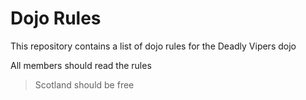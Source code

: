 Dojo Rules
==========

This repository contains a list of dojo rules for the Deadly Vipers dojo

All members should read the rules

> Scotland should be free

```echo 'hello world'
